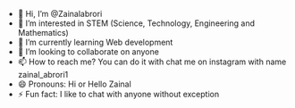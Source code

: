 - 👋 Hi, I’m @Zainalabrori
- 👀 I’m interested in STEM (Science, Technology, Engineering and Mathematics)
- 🌱 I’m currently learning Web development
- 💞️ I’m looking to collaborate on anyone
- 📫 How to reach me? You can do it with chat me on instagram with name zainal_abrori1
- 😄 Pronouns: Hi or Hello Zainal
- ⚡ Fun fact: I like to chat with anyone without exception
